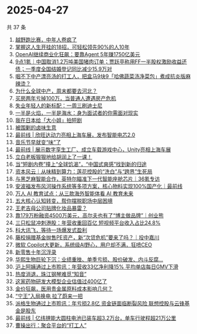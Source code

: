 # 2025-04-27

共 37 条

<!-- BEGIN 36KR -->
<!-- 最后更新时间 2025-04-27 03:18:54 +0800 -->
1. [越野跑比赛，中年人卷疯了](https://36kr.com/p/3265597230616961)
1. [掌握这人生开挂的18招，可轻松领先90%的人10年](https://36kr.com/p/3235836437823108)
1. [OpenAI继续商业化狂飙：要靠Agent 5年赚1750亿美元](https://36kr.com/p/3266370148094336)
1. [9点1氪｜中国取消1.2万吨美国猪肉订单；贾跃亭称用FF一半股权激励收益还债；一季度全国结婚登记同比减少15.9万对](https://36kr.com/p/3265657830838916)
1. [咽不下中产漂亮汤的打工人，把盒马9块9「哈佛蔬菜汤净菜包」煮成抗炎版麻辣烫？](https://36kr.com/p/3265531962315136)
1. [为什么全球中产，周末都要去河北？](https://36kr.com/p/3266278417027462)
1. [买房两年亏掉100万，当普通人遭遇房产危机](https://36kr.com/p/3265415680396673)
1. [失业年轻人的新标配：一周三刷迪士尼](https://36kr.com/p/3265400454237826)
1. [一半是火焰，一半是海水：身为面试者的你需面对现实](https://36kr.com/p/3239731032653825)
1. [我在日本给「大小姐」拍短剧](https://36kr.com/p/3265412905471365)
1. [被围剿的卤味生意](https://36kr.com/p/3265544431014273)
1. [最前线 | 欣旺达动力亮相上海车展，发布智能电芯2.0](https://36kr.com/p/3266621580398976)
1. [音乐节早就变“味”了](https://36kr.com/p/3265525194936963)
1. [最前线 | 展示数字孪生工厂、成立车载游戏中心，Unity亮相上海车展](https://36kr.com/p/3266640500609668)
1. [立白老板狠狠地给胡润上了一课！](https://36kr.com/p/3266279624299138)
1. [当“短剧内卷”撞上“全球饥渴”，“中国式爽感”找到新的归途](https://36kr.com/p/3265545345459463)
1. [资本风云｜从味精到算力：莲花控股的“洗白”与“跨界”生死局](https://36kr.com/p/3265521713156487)
1. [与黑芝麻智能合作，英特尔瞄准下一代智能座舱芯片｜36氪专访](https://36kr.com/p/3265735356682881)
1. [安波福发布风河操作系统等多项方案，核心物料实现100%国产化｜最前线](https://36kr.com/p/3265445244686472)
1. [万人 AI 教育试点：从三款海外智能体看 AI 教育未来](https://36kr.com/p/3265685925827206)
1. [五大核心认知转变，帮你摆脱职场中层困境](https://36kr.com/p/3224233915567233)
1. [王老吉母公司贴牌化妆品暴雷？](https://36kr.com/p/3266332872511874)
1. [靠179万粉融资4500万美元，高尔夫也有了“博主做品牌”｜创业熊](https://36kr.com/p/3265568546640520)
1. [三只松鼠冲刺港股：年营收重回百亿 短视频平台收入占比24.8%](https://36kr.com/p/3266207951622790)
1. [科大讯飞，等待一场爆发式盈利](https://36kr.com/p/3265627971031681)
1. [藤校捐赠基金抛售PE资产，新“次贷危机”要来了吗？｜投中嘉川](https://36kr.com/p/3266334916301441)
1. [微软 Copilot大更新，系统级AI野心，用户却不满，狂喷CEO](https://36kr.com/p/3265822593164551)
1. [新零售十年沉浮录](https://36kr.com/p/3265709993387528)
1. [华熙生物巨轮下沉：业绩重挫、单季亏损、股价破发、内斗反腐…](https://36kr.com/p/3265797297890565)
1. [沪上阿姨通过上市聆讯：年营收33亿净利降15% 平均单店每日GMV下滑](https://36kr.com/p/3265659688866179)
1. [热度消退，珠江钢琴难觅“知音”](https://36kr.com/p/3266209614308868)
1. [这家药物研发大模型企业估值过400亿了](https://36kr.com/p/3266218501083524)
1. [金价狂飙，医用贵金属原料成本影响几何？](https://36kr.com/p/3266218196112007)
1. [“宁王”入局换电 拉了蔚来一把](https://36kr.com/p/3265559522840964)
1. [派格生物通过上市聆讯：年亏损2.8亿 资金链面临断裂风险 联想控股与云锋基金是股东](https://36kr.com/p/3266207813652870)
1. [最前线 | 亿纬锂能大圆柱电池已装车超3.2万台，单车行驶程超21万公里](https://36kr.com/p/3266701503517319)
1. [曹操出行：聚合平台的“打工人”](https://36kr.com/p/3265628129284481)
<!-- END 36KR -->